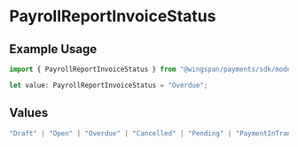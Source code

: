 # PayrollReportInvoiceStatus

## Example Usage

```typescript
import { PayrollReportInvoiceStatus } from "@wingspan/payments/sdk/models/shared";

let value: PayrollReportInvoiceStatus = "Overdue";
```

## Values

```typescript
"Draft" | "Open" | "Overdue" | "Cancelled" | "Pending" | "PaymentInTransit" | "Paid"
```